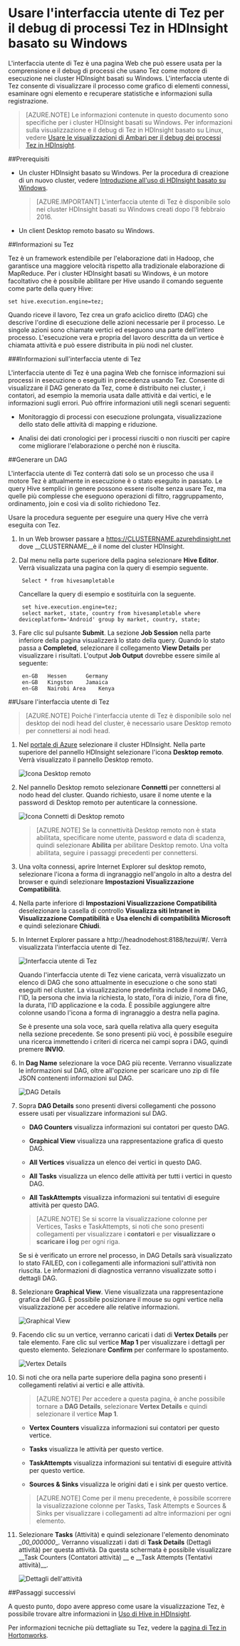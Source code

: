 <properties
pageTitle="Usare l'interfaccia utente di Tez con HDInsight basato su Windows | Azure"
description="Informazioni su come usare l'interfaccia utente di Tez per il debug di processi Tez in HDInsight basato su Windows."
services="hdinsight"
documentationCenter=""
authors="Blackmist"
manager="jhubbard"
editor="cgronlun"/>

<tags
ms.service="hdinsight"
ms.devlang="na"
ms.topic="article"
ms.tgt_pltfrm="na"
ms.workload="big-data"
ms.date="07/19/2016"
ms.author="larryfr"/>

# Usare l'interfaccia utente di Tez per il debug di processi Tez in HDInsight basato su Windows

L'interfaccia utente di Tez è una pagina Web che può essere usata per la comprensione e il debug di processi che usano Tez come motore di esecuzione nei cluster HDInsight basati su Windows. L'interfaccia utente di Tez consente di visualizzare il processo come grafico di elementi connessi, esaminare ogni elemento e recuperare statistiche e informazioni sulla registrazione.

> [AZURE.NOTE] Le informazioni contenute in questo documento sono specifiche per i cluster HDInsight basati su Windows. Per informazioni sulla visualizzazione e il debug di Tez in HDInsight basato su Linux, vedere [Usare le visualizzazioni di Ambari per il debug dei processi Tez in HDInsight](hdinsight-debug-ambari-tez-view.md).

##Prerequisiti

* Un cluster HDInsight basato su Windows. Per la procedura di creazione di un nuovo cluster, vedere [Introduzione all'uso di HDInsight basato su Windows](hdinsight-hadoop-tutorial-get-started-windows.md).

    > [AZURE.IMPORTANT] L'interfaccia utente di Tez è disponibile solo nei cluster HDInsight basati su Windows creati dopo l'8 febbraio 2016.

* Un client Desktop remoto basato su Windows.

##Informazioni su Tez

Tez è un framework estendibile per l'elaborazione dati in Hadoop, che garantisce una maggiore velocità rispetto alla tradizionale elaborazione di MapReduce. Per i cluster HDInsight basati su Windows, è un motore facoltativo che è possibile abilitare per Hive usando il comando seguente come parte della query Hive:

    set hive.execution.engine=tez;

Quando riceve il lavoro, Tez crea un grafo aciclico diretto (DAG) che descrive l'ordine di esecuzione delle azioni necessarie per il processo. Le singole azioni sono chiamate vertici ed eseguono una parte dell'intero processo. L'esecuzione vera e propria del lavoro descritta da un vertice è chiamata attività e può essere distribuita in più nodi nel cluster.

###Informazioni sull'interfaccia utente di Tez

L'interfaccia utente di Tez è una pagina Web che fornisce informazioni sui processi in esecuzione o eseguiti in precedenza usando Tez. Consente di visualizzare il DAG generato da Tez, come è distribuito nei cluster, i contatori, ad esempio la memoria usata dalle attività e dai vertici, e le informazioni sugli errori. Può offrire informazioni utili negli scenari seguenti:

* Monitoraggio di processi con esecuzione prolungata, visualizzazione dello stato delle attività di mapping e riduzione.

* Analisi dei dati cronologici per i processi riusciti o non riusciti per capire come migliorare l'elaborazione o perché non è riuscita.

##Generare un DAG

L'interfaccia utente di Tez conterrà dati solo se un processo che usa il motore Tez è attualmente in esecuzione è o stato eseguito in passato. Le query Hive semplici in genere possono essere risolte senza usare Tez, ma quelle più complesse che eseguono operazioni di filtro, raggruppamento, ordinamento, join e così via di solito richiedono Tez.

Usare la procedura seguente per eseguire una query Hive che verrà eseguita con Tez.

1. In un Web browser passare a https://CLUSTERNAME.azurehdinsight.net dove __CLUSTERNAME__è il nome del cluster HDInsight.

2. Dal menu nella parte superiore della pagina selezionare __Hive Editor__. Verrà visualizzata una pagina con la query di esempio seguente.

        Select * from hivesampletable

    Cancellare la query di esempio e sostituirla con la seguente.

        set hive.execution.engine=tez;
        select market, state, country from hivesampletable where deviceplatform='Android' group by market, country, state;

3. Fare clic sul pulsante __Submit__. La sezione __Job Session__ nella parte inferiore della pagina visualizzerà lo stato della query. Quando lo stato passa a __Completed__, selezionare il collegamento __View Details__ per visualizzare i risultati. L'output __Job Output__ dovrebbe essere simile al seguente:
        
        en-GB   Hessen      Germany
        en-GB   Kingston    Jamaica
        en-GB   Nairobi Area    Kenya

##Usare l'interfaccia utente di Tez

> [AZURE.NOTE] Poiché l'interfaccia utente di Tez è disponibile solo nel desktop dei nodi head del cluster, è necessario usare Desktop remoto per connettersi ai nodi head.

1. Nel [portale di Azure](https://portal.azure.com) selezionare il cluster HDInsight. Nella parte superiore del pannello HDInsight selezionare l'icona __Desktop remoto__. Verrà visualizzato il pannello Desktop remoto.

    ![Icona Desktop remoto](./media/hdinsight-debug-tez-ui/remotedesktopicon.png)

2. Nel pannello Desktop remoto selezionare __Connetti__ per connettersi al nodo head del cluster. Quando richiesto, usare il nome utente e la password di Desktop remoto per autenticare la connessione.

    ![Icona Connetti di Desktop remoto](./media/hdinsight-debug-tez-ui/remotedesktopconnect.png)

    > [AZURE.NOTE] Se la connettività Desktop remoto non è stata abilitata, specificare nome utente, password e data di scadenza, quindi selezionare __Abilita__ per abilitare Desktop remoto. Una volta abilitata, seguire i passaggi precedenti per connettersi.

3. Una volta connessi, aprire Internet Explorer sul desktop remoto, selezionare l'icona a forma di ingranaggio nell'angolo in alto a destra del browser e quindi selezionare __Impostazioni Visualizzazione Compatibilità__.

4. Nella parte inferiore di __Impostazioni Visualizzazione Compatibilità__ deselezionare la casella di controllo __Visualizza siti Intranet in Visualizzazione Compatibilità__ e __Usa elenchi di compatibilità Microsoft__ e quindi selezionare __Chiudi__.

5. In Internet Explorer passare a http://headnodehost:8188/tezui/#/. Verrà visualizzata l'interfaccia utente di Tez.

    ![Interfaccia utente di Tez](./media/hdinsight-debug-tez-ui/tezui.png)

    Quando l'interfaccia utente di Tez viene caricata, verrà visualizzato un elenco di DAG che sono attualmente in esecuzione o che sono stati eseguiti nel cluster. La visualizzazione predefinita include il nome DAG, l'ID, la persona che invia la richiesta, lo stato, l'ora di inizio, l'ora di fine, la durata, l'ID applicazione e la coda. È possibile aggiungere altre colonne usando l'icona a forma di ingranaggio a destra nella pagina.

    Se è presente una sola voce, sarà quella relativa alla query eseguita nella sezione precedente. Se sono presenti più voci, è possibile eseguire una ricerca immettendo i criteri di ricerca nei campi sopra i DAG, quindi premere __INVIO__.

4. In __Dag Name__ selezionare la voce DAG più recente. Verranno visualizzate le informazioni sul DAG, oltre all'opzione per scaricare uno zip di file JSON contenenti informazioni sul DAG.

    ![DAG Details](./media/hdinsight-debug-tez-ui/dagdetails.png)

5. Sopra __DAG Details__ sono presenti diversi collegamenti che possono essere usati per visualizzare informazioni sul DAG.

    * __DAG Counters__ visualizza informazioni sui contatori per questo DAG.
    
    * __Graphical View__ visualizza una rappresentazione grafica di questo DAG.
    
    * __All Vertices__ visualizza un elenco dei vertici in questo DAG.
    
    * __All Tasks__ visualizza un elenco delle attività per tutti i vertici in questo DAG.
    
    * __All TaskAttempts__ visualizza informazioni sui tentativi di eseguire attività per questo DAG.
    
    > [AZURE.NOTE] Se si scorre la visualizzazione colonne per Vertices, Tasks e TaskAttempts, si noti che sono presenti collegamenti per visualizzare i __contatori__ e per __visualizzare o scaricare i log__ per ogni riga.

    Se si è verificato un errore nel processo, in DAG Details sarà visualizzato lo stato FAILED, con i collegamenti alle informazioni sull'attività non riuscita. Le informazioni di diagnostica verranno visualizzate sotto i dettagli DAG.

7. Selezionare __Graphical View__. Viene visualizzata una rappresentazione grafica del DAG. È possibile posizionare il mouse su ogni vertice nella visualizzazione per accedere alle relative informazioni.

    ![Graphical View](./media/hdinsight-debug-tez-ui/dagdiagram.png)

8. Facendo clic su un vertice, verranno caricati i dati di __Vertex Details__ per tale elemento. Fare clic sul vertice __Map 1__ per visualizzare i dettagli per questo elemento. Selezionare __Confirm__ per confermare lo spostamento.

    ![Vertex Details](./media/hdinsight-debug-tez-ui/vertexdetails.png)

9. Si noti che ora nella parte superiore della pagina sono presenti i collegamenti relativi ai vertici e alle attività.

    > [AZURE.NOTE] Per accedere a questa pagina, è anche possibile tornare a __DAG Details__, selezionare __Vertex Details__ e quindi selezionare il vertice __Map 1__.

    * __Vertex Counters__ visualizza informazioni sui contatori per questo vertice.
    
    * __Tasks__ visualizza le attività per questo vertice.
    
    * __TaskAttempts__ visualizza informazioni sui tentativi di eseguire attività per questo vertice.
    
    * __Sources & Sinks__ visualizza le origini dati e i sink per questo vertice.

    > [AZURE.NOTE] Come per il menu precedente, è possibile scorrere la visualizzazione colonne per Tasks, Task Attempts e Sources & Sinks per visualizzare i collegamenti ad altre informazioni per ogni elemento.

10. Selezionare __Tasks__ (Attività) e quindi selezionare l'elemento denominato __00_000000_\_. Verranno visualizzati i dati di __Task Details__ (Dettagli attività) per questa attività. Da questa schermata è possibile visualizzare __Task Counters (Contatori attività) __ e __Task Attempts (Tentativi attività)\_\_.

    ![Dettagli dell'attività](./media/hdinsight-debug-tez-ui/taskdetails.png)

##Passaggi successivi

A questo punto, dopo avere appreso come usare la visualizzazione Tez, è possibile trovare altre informazioni in [Uso di Hive in HDInsight](hdinsight-use-hive.md).

Per informazioni tecniche più dettagliate su Tez, vedere la [pagina di Tez in Hortonworks](http://hortonworks.com/hadoop/tez/).

<!---HONumber=AcomDC_0914_2016-->